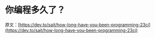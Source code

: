 # 你编程多久了？

原文：[https://dev.to/sait/how-long-have-you-been-programming-23ci](https://dev.to/sait/how-long-have-you-been-programming-23ci)